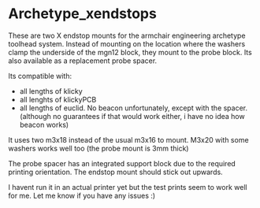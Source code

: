 # Archetype_xendstops
These are two X endstop mounts for the armchair engineering archetype toolhead system. 
Instead of mounting on the location where the washers clamp the underside of the mgn12 block, they mount to the probe block. Its also available as a replacement probe spacer.

Its compatible with:
- all lengths of klicky
- all lenghts of klickyPCB
- all lengths of euclid.
No beacon unfortunately, except with the spacer. (although no guarantees if that would work either, i have no idea how beacon works)

It uses two m3x18 instead of the usual m3x16 to mount. M3x20 with some washers works well too (the probe mount is 3mm thick)

The probe spacer has an integrated support block due to the required printing orientation. The endstop mount should stick out upwards.

I havent run it in an actual printer yet but the test prints seem to work well for me. Let me know if you have any issues :)

